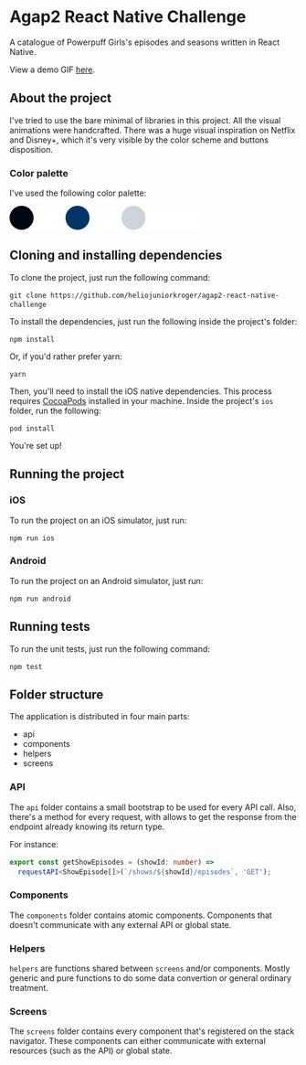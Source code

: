 # Agap2 React Native Challenge

A catalogue of Powerpuff Girls's episodes and seasons written in React Native.

View a demo GIF [here](./docs/demo.gif).

## About the project

I've tried to use the bare minimal of libraries in this project.
All the visual animations were handcrafted. There was a huge visual inspiration on Netflix and Disney+, which it's very visible by the color scheme and buttons disposition.

### Color palette

I've used the following color palette:

![Color palette](./docs/color-palette.png)

## Cloning and installing dependencies

To clone the project, just run the following command:

```
git clone https://github.com/heliojuniorkroger/agap2-react-native-challenge
```

To install the dependencies, just run the following inside the project's folder:

```
npm install
```

Or, if you'd rather prefer yarn:

```
yarn
```

Then, you'll need to install the iOS native dependencies.
This process requires [CocoaPods](https://cocoapods.org/) installed in your machine.
Inside the project's `ios` folder, run the following:

```
pod install
```

You're set up!

## Running the project

### iOS

To run the project on an iOS simulator, just run:

```
npm run ios
```

### Android

To run the project on an Android simulator, just run:

```
npm run android
```

## Running tests

To run the unit tests, just run the following command:

```
npm test
```

## Folder structure

The application is distributed in four main parts:

- api
- components
- helpers
- screens

### API

The `api` folder contains a small bootstrap to be used for every API call. Also, there's a method for every request, with allows to get the response from the endpoint already knowing its return type.

For instance:

```ts
export const getShowEpisodes = (showId: number) =>
  requestAPI<ShowEpisode[]>(`/shows/${showId}/episodes`, 'GET');
```

### Components

The `components` folder contains atomic components. Components that doesn't communicate with any external API or global state.

### Helpers

`helpers` are functions shared between `screens` and/or components. Mostly generic and pure functions to do some data convertion or general ordinary treatment.

### Screens

The `screens` folder contains every component that's registered on the stack navigator. These components can either communicate with external resources (such as the API) or global state.
